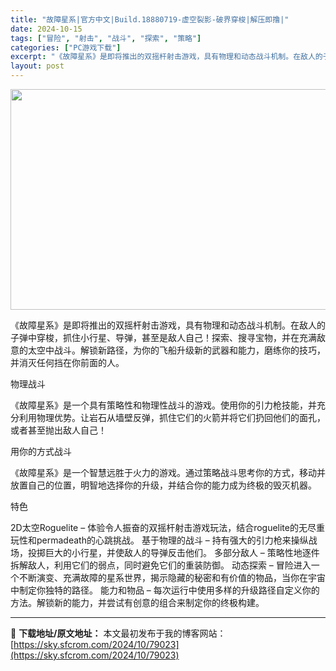 ```yaml
---
title: "故障星系|官方中文|Build.18880719-虚空裂影-破界穿梭|解压即撸|"
date: 2024-10-15
tags: ["冒险", "射击", "战斗", "探索", "策略"]
categories: ["PC游戏下载"]
excerpt: "《故障星系》是即将推出的双摇杆射击游戏，具有物理和动态战斗机制。在敌人的子弹中穿梭，抓住小行星、导弹，甚至是敌人自己！探索、搜寻宝物，并在充满敌意的太空中战斗。解锁新路径，为你的飞船升级新的武器和能力，磨练你的技巧，并消灭任何挡在你前面的人。 物理战斗 《故障星系》是一个具有策略性和物理性战斗的游戏&hellip;"
layout: post
---
```


<img class="aligncenter size-full wp-image-79018" src="https://sky.sfcrom.com/wp-content/uploads/2024/10/2024101509215858.webp" alt="" width="616" height="353" />

《故障星系》是即将推出的双摇杆射击游戏，具有物理和动态战斗机制。在敌人的子弹中穿梭，抓住小行星、导弹，甚至是敌人自己！探索、搜寻宝物，并在充满敌意的太空中战斗。解锁新路径，为你的飞船升级新的武器和能力，磨练你的技巧，并消灭任何挡在你前面的人。

物理战斗

《故障星系》是一个具有策略性和物理性战斗的游戏。使用你的引力枪技能，并充分利用物理优势。让岩石从墙壁反弹，抓住它们的火箭并将它们扔回他们的面孔，或者甚至抛出敌人自己！

用你的方式战斗

《故障星系》是一个智慧远胜于火力的游戏。通过策略战斗思考你的方式，移动并放置自己的位置，明智地选择你的升级，并结合你的能力成为终极的毁灭机器。

特色

2D太空Roguelite – 体验令人振奋的双摇杆射击游戏玩法，结合roguelite的无尽重玩性和permadeath的心跳挑战。
基于物理的战斗 – 持有强大的引力枪来操纵战场，投掷巨大的小行星，并使敌人的导弹反击他们。
多部分敌人 – 策略性地逐件拆解敌人，利用它们的弱点，同时避免它们的重装防御。
动态探索 – 冒险进入一个不断演变、充满故障的星系世界，揭示隐藏的秘密和有价值的物品，当你在宇宙中制定你独特的路径。
能力和物品 – 每次运行中使用多样的升级路径自定义你的方法。解锁新的能力，并尝试有创意的组合来制定你的终极构建。

---
📖 **下载地址/原文地址：** 本文最初发布于我的博客网站：[https://sky.sfcrom.com/2024/10/79023](https://sky.sfcrom.com/2024/10/79023)
